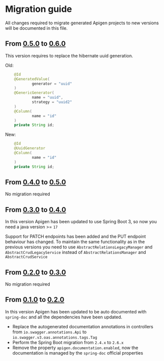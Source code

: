 # Migration guide

All changes required to migrate generated Apigen projects to new versions will be documented in this file.

## From [0.5.0] to [0.6.0]

This version requires to replace the hibernate uuid generation.

Old:
```java
    @Id
    @GeneratedValue(
            generator = "uuid"
    )
    @GenericGenerator(
            name = "uuid",
            strategy = "uuid2"
    )
    @Column(
            name = "id"
    )
    private String id;
```

New:
```java
    @Id
    @UuidGenerator
    @Column(
            name = "id"
    )
    private String id;
```
## From [0.4.0] to [0.5.0]

No migration required

## From [0.3.0] to [0.4.0]

In this version Apigen has been updated to use Spring Boot 3, so now you need a java version >= `17`

Support for PATCH endpoints has been added and the PUT endpoint behaviour has changed. 
To maintain the same functionality as in the previous versions you need to use
`AbstractRelationsLegacyManager` and `AbstractCrudLegacyService` instead of `AbstractRelationsManager` and `AbstractCrudService`

## From [0.2.0] to [0.3.0]

No migration required

## From [0.1.0] to [0.2.0]

In this version Apigen has been updated to be auto documented with `spring-doc` and all the dependencies have been updated.

- Replace the autogenerated documentation annotations in controllers from `io.swagger.annotations.Api` to `io.swagger.v3.oas.annotations.tags.Tag`
- Perform the Spring Boot migration from `2.4.x` to `2.6.x`
- Remove the property `apigen.documentation.enabled`, now the documentation is managed by the `spring-doc` official properties

[unreleased]: https://github.com/apiaddicts/apigen/releases/tag/0.6.0...HEAD
[0.6.0]: https://github.com/apiaddicts/apigen/releases/tag/0.6.0
[0.5.0]: https://github.com/apiaddicts/apigen/releases/tag/0.5.0
[0.4.0]: https://github.com/apiaddicts/apigen/releases/tag/v0.4.0
[0.3.0]: https://github.com/apiaddicts/apigen/releases/tag/v0.3.0
[0.2.1]: https://github.com/apiaddicts/apigen/releases/tag/v0.2.1
[0.2.0]: https://github.com/apiaddicts/apigen/releases/tag/v0.2.0
[0.1.1]: https://github.com/apiaddicts/apigen/releases/tag/v0.1.1
[0.1.0]: https://github.com/apiaddicts/apigen/releases/tag/v0.1.0
